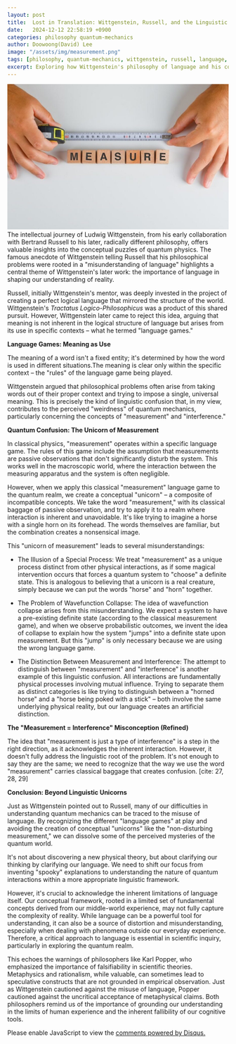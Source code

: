 ```yaml
---
layout: post
title:  Lost in Translation: Wittgenstein, Russell, and the Linguistic Roots of Quantum Weirdness
date:   2024-12-12 22:58:19 +0900
categories: philosophy quantum-mechanics
author: Doowoong(David) Lee
image: "/assets/img/measurement.png"
tags: [philosophy, quantum-mechanics, wittgenstein, russell, language, measurement]
excerpt: Exploring how Wittgenstein's philosophy of language and his concept of 'language games' can help us understand the apparent paradoxes of quantum measurement. This post examines how our classical understanding of measurement creates linguistic confusion when applied to quantum mechanics.
---
```


![measurement](/assets/img/measurement.png)
The intellectual journey of Ludwig Wittgenstein, from his early collaboration with Bertrand Russell to his later, radically different philosophy, offers valuable insights into the conceptual puzzles of quantum physics. The famous anecdote of Wittgenstein telling Russell that his philosophical problems were rooted in a "misunderstanding of language" highlights a central theme of Wittgenstein's later work: the importance of language in shaping our understanding of reality.

Russell, initially Wittgenstein's mentor, was deeply invested in the project of creating a perfect logical language that mirrored the structure of the world. Wittgenstein's  _Tractatus Logico-Philosophicus_  was a product of this shared pursuit. However, Wittgenstein later came to reject this idea, arguing that meaning is not inherent in the logical structure of language but arises from its  use  in specific contexts – what he termed "language games." 

**Language Games: Meaning as Use**

The meaning of a word isn't a fixed entity; it's determined by how the word is used in different situations.The meaning is clear only within the specific context – the "rules" of the language game being played.

Wittgenstein argued that philosophical problems often arise from taking words out of their proper context and trying to impose a single, universal meaning. This is precisely the kind of linguistic confusion that, in my view, contributes to the perceived "weirdness" of quantum mechanics, particularly concerning the concepts of "measurement" and "interference."

**Quantum Confusion: The Unicorn of Measurement**

In classical physics, "measurement" operates within a specific language game. The rules of this game include the assumption that measurements are passive observations that don't significantly disturb the system. This works well in the macroscopic world, where the interaction between the measuring apparatus and the system is often negligible.

However, when we apply this classical "measurement" language game to the quantum realm, we create a conceptual "unicorn" – a composite of incompatible concepts. We take the word "measurement," with its classical baggage of passive observation, and try to apply it to a realm where interaction is inherent and unavoidable. It's like trying to imagine a horse with a single horn on its forehead. The words themselves are familiar, but the combination creates a nonsensical image.

This "unicorn of measurement" leads to several misunderstandings:

*   The Illusion of a Special Process: We treat "measurement" as a unique process distinct from other physical interactions, as if some magical intervention occurs that forces a quantum system to "choose" a definite state. This is analogous to believing that a unicorn is a real creature, simply because we can put the words "horse" and "horn" together.

*   The Problem of Wavefunction Collapse: The idea of wavefunction collapse arises from this misunderstanding. We expect a system to have a pre-existing definite state (according to the classical measurement game), and when we observe probabilistic outcomes, we invent the idea of collapse to explain how the system "jumps" into a definite state upon measurement. But this "jump" is only necessary because we are using the wrong language game.

*   The Distinction Between Measurement and Interference: The attempt to distinguish between "measurement" and "interference" is another example of this linguistic confusion. All interactions are fundamentally physical processes involving mutual influence. Trying to separate them as distinct categories is like trying to distinguish between a "horned horse" and a "horse being poked with a stick" – both involve the same underlying physical reality, but our language creates an artificial distinction.

**The "Measurement = Interference" Misconception (Refined)**

The idea that "measurement is just a type of interference" is a step in the right direction, as it acknowledges the inherent interaction. However, it doesn't fully address the linguistic root of the problem. It's not enough to say they are the same; we need to recognize that the way we use the word "measurement" carries classical baggage that creates confusion. [cite: 27, 28, 29]

**Conclusion: Beyond Linguistic Unicorns**

Just as Wittgenstein pointed out to Russell, many of our difficulties in understanding quantum mechanics can be traced to the misuse of language. By recognizing the different "language games" at play and avoiding the creation of conceptual "unicorns" like the "non-disturbing measurement," we can dissolve some of the perceived mysteries of the quantum world.

It's not about discovering a new physical theory, but about clarifying our thinking by clarifying our language. We need to shift our focus from inventing "spooky" explanations to understanding the nature of quantum interactions within a more appropriate linguistic framework.

However, it's crucial to acknowledge the inherent limitations of language itself. Our conceptual framework, rooted in a limited set of fundamental concepts derived from our middle-world experience, may not fully capture the complexity of reality. While language can be a powerful tool for understanding, it can also be a source of distortion and misunderstanding, especially when dealing with phenomena outside our everyday experience. Therefore, a critical approach to language is essential in scientific inquiry, particularly in exploring the quantum realm.

This echoes the warnings of philosophers like Karl Popper, who emphasized the importance of falsifiability in scientific theories.  Metaphysics and rationalism, while valuable, can sometimes lead to speculative constructs that are not grounded in empirical observation.  Just as Wittgenstein cautioned against the misuse of language, Popper cautioned against the uncritical acceptance of metaphysical claims.  Both philosophers remind us of the importance of grounding our understanding in the limits of human experience and the inherent fallibility of our cognitive tools.


<div id="disqus_thread"></div>
<script>
    var disqus_config = function () {
        this.page.url = PAGE_URL; // Replace with your page's canonical URL variable
        this.page.identifier = PAGE_IDENTIFIER; // Replace PAGE_IDENTIFIER with your page's unique identifier variable
    };
    (function() {
        var d = document, s = d.createElement('script');
        s.src = 'https://fritzprix.disqus.com/embed.js';
        s.setAttribute('data-timestamp', +new Date());
        (d.head || d.body).appendChild(s);
    })();
</script>
<noscript>Please enable JavaScript to view the <a href="https://disqus.com/?ref_noscript">comments powered by Disqus.</a></noscript>